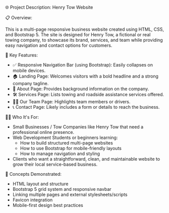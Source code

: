 🌐 Project Description: Henry Tow Website

📋 Overview:

This is a multi-page responsive business website created using HTML, CSS, and Bootstrap 5. The site is designed for Henry Tow, a fictional or real towing company, to showcase its brand, services, and team while providing easy navigation and contact options for customers.

🧩 Key Features:
- ✅ Responsive Navigation Bar (using Bootstrap): Easily collapses on mobile devices.
- 🏠 Landing Page: Welcomes visitors with a bold headline and a strong company tagline.
- 📄 About Page: Provides background information on the company.
- 🛠️ Services Page: Lists towing and roadside assistance services offered.
- 👨‍🔧 Our Team Page: Highlights team members or drivers.
- 📞 Contact Page: Likely includes a form or details to reach the business.

🧑‍💼 Who It's For:
- Small Businesses / Tow Companies like Henry Tow that need a professional online presence.
- Web Development Students or beginners learning:
  - How to build structured multi-page websites
  - How to use Bootstrap for mobile-friendly layouts
  - How to manage navigation and styling
- Clients who want a straightforward, clean, and maintainable website to grow their local service-based business.

🧠 Concepts Demonstrated:
- HTML layout and structure
- Bootstrap 5 grid system and responsive navbar
- Linking multiple pages and external stylesheets/scripts
- Favicon integration
- Mobile-first design best practices
